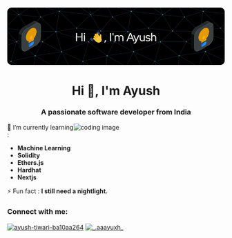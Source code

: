 ![Header](https://github.com/ayushtiwari134/ayushtiwari134/blob/main/github-header-image.png)
<h1 align="center">Hi 👋, I'm Ayush</h1>
<h3 align="center">A passionate software developer from India</h3>
<img src="https://raw.githubusercontent.com/TheDudeThatCode/TheDudeThatCode/master/Assets/Developer.gif" alt="coding image" align="right" width="350">


🌱 I’m currently learning :
- **Machine Learning**
- **Solidity**
- **Ethers.js**
- **Hardhat**
- **Nextjs**

⚡ Fun fact : **I still need a nightlight.**

<h3 align="left">Connect with me:</h3>
<p align="left">
<a href="https://linkedin.com/in/ayush-tiwari-ba10aa264" target="blank"><img align="center" src="https://raw.githubusercontent.com/rahuldkjain/github-profile-readme-generator/master/src/images/icons/Social/linked-in-alt.svg" alt="ayush-tiwari-ba10aa264" height="30" width="40" /></a>
<a href="https://instagram.com/_.aaayuxh_" target="blank"><img align="center" src="https://raw.githubusercontent.com/rahuldkjain/github-profile-readme-generator/master/src/images/icons/Social/instagram.svg" alt="_.aaayuxh_" height="30" width="40" /></a>
</p>


